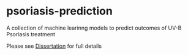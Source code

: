# psoriasis-prediction
A collection of machine learinng models to predict outcomes of UV-B Psoriasis treatment

Please see [Dissertation]("dissertation.pdf") for full details
